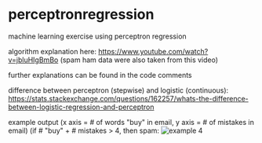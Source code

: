 # perceptronregression
machine learning exercise using perceptron regression

algorithm explanation here: https://www.youtube.com/watch?v=jbluHIgBmBo (spam ham data were also taken from this video)

further explanations can be found in the code comments

difference between perceptron (stepwise) and logistic (continuous): https://stats.stackexchange.com/questions/162257/whats-the-difference-between-logistic-regression-and-perceptron

example output (x axis = # of words "buy" in email, y axis = # of mistakes in email) (if # "buy" + # mistakes > 4, then spam:
![example 4](https://github.com/AnthonyAndroulakis/perceptronregression/blob/master/spamham.png)
